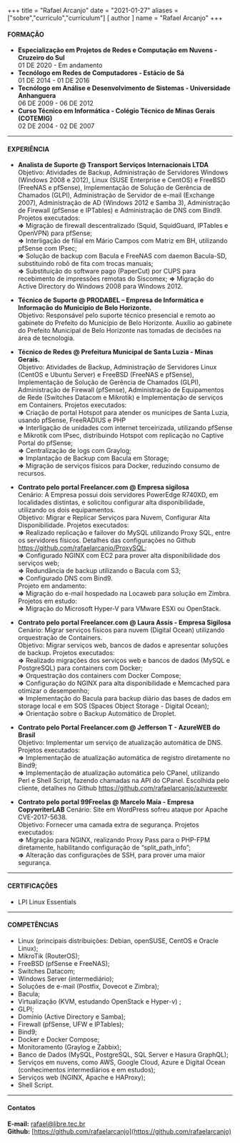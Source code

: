 +++
title = "Rafael Arcanjo"
date = "2021-01-27"
aliases = ["sobre","curriculo","curriculum"]
[ author ]
  name = "Rafael Arcanjo"
+++
#### FORMAÇÃO
* **Especialização em Projetos de Redes e Computação em Nuvens - Cruzeiro do Sul**  
  01 DE 2020 - Em andamento 
* **Tecnólogo em Redes de Computadores - Estácio de Sá**  
  01 DE 2014 - 01 DE 2016
* **Tecnólogo em Análise e Desenvolvimento de Sistemas - Universidade Anhanguera**  
  06 DE 2009 - 06 DE 2012
* **Curso Técnico em Informática - Colégio Técnico de Minas Gerais (COTEMIG)**  
  02 DE 2004 - 02 DE 2007

---

#### EXPERIÊNCIA
* **Analista de Suporte @ Transport Serviços Internacionais LTDA**  
    Objetivo: Atividades de Backup, Administração de Servidores Windows (Windows 2008 e 2012), Linux (SUSE Enterprise e CentOS) e FreeBSD (FreeNAS e pfSense), Implementação de Solução de Gerência de Chamados (GLPI), Administração de Servidor de e-mail (Exchange 2007), Administração de AD (Windows 2012 e Samba 3), Administração de Firewall (pfSense e IPTables) e Administração de DNS com Bind9.  
    Projetos executados:  
    **=>** Migração de firewall descentralizado (Squid, SquidGuard, IPTables e OpenVPN) para pfSense;  
    **=>** Interligação de filial em Mário Campos com Matriz em BH, utilizando pfSense com IPsec;  
    **=>** Solução de backup com Bacula e FreeNAS com daemon Bacula-SD, substituindo robô de fita com trocas manuais;  
    **=>** Substituição do software pago (PaperCut) por CUPS para recebimento de impressões remotas do Siscomex;  **=>** Migração do Active Directory do Windows 2008 para Windows 2012.

* **Técnico de Suporte @ PRODABEL – Empresa de Informática e Informação do Município de Belo Horizonte.**  
  Objetivo: Responsável pelo suporte técnico presencial e remoto ao gabinete do Prefeito do Município de Belo Horizonte. Auxílio ao gabinete do Prefeito Municipal de Belo Horizonte nas tomadas de decisões na área de tecnologia.

* **Técnico de Redes @ Prefeitura Municipal de Santa Luzia - Minas Gerais.**  
  Objetivo: Atividades de Backup, Administração de Servidores Linux (CentOS e Ubuntu Server) e FreeBSD (FreeNAS e pfSense), Implementação de Solução de Gerência de Chamados (GLPI), Administração de Firewall (pfSense), Administração de Equipamentos de Rede (Switches Datacom e Mikrotik) e Implementação de serviços em Containers.
  Projetos executados:  
  **=>** Criação de portal Hotspot para atender os munícipes de Santa Luzia, usando pfSense, FreeRADIUS e PHP  
  **=>** Interligação de unidades com internet terceirizada, utilizando pfSense e Mikrotik com IPsec, distribuindo Hotspot com replicação no Captive Portal do pfSense;  
  **=>** Centralização de logs com Graylog;  
  **=>** Implantação de Backup com Bacula em Storage;  
  **=>** Migração de serviços físicos para Docker, reduzindo consumo de recursos.

* **Contrato pelo portal Freelancer.com @ Empresa sigilosa**  
  Cenário: A Empresa possui dois servidores PowerEdge R740XD, em localidades distintas, e solicitou configurar alta disponibilidade, utilizando os dois equipamentos.  
  Objetivo: Migrar e Replicar Serviços para Nuvem, Configurar Alta Disponibilidade.
  Projetos executados:  
  **=>** Realizado replicação e failover do MySQL utilizando Proxy SQL, entre os servidores físicos. Detalhes das configurações no Github https://github.com/rafaelarcanjo/ProxySQL;  
  **=>** Configurado NGINX com EC2 para prover alta disponibilidade dos serviços web;  
  **=>** Redundância de backup utilizando o Bacula com S3;  
  **=>** Configurado DNS com Bind9.  
  Projeto em andamento:  
  **=>** Migração do e-mail hospedado na Locaweb para solução em Zimbra.  
  Projetos em estudo:  
  **=>** Migração do Microsoft Hyper-V para VMware ESXi ou OpenStack.

* **Contrato pelo portal Freelancer.com @ Laura Assis - Empresa Sigilosa**  
  Cenário: Migrar serviços físicos para nuvem (Digital Ocean) utilizando orquestração de Containers.  
  Objetivo: Migrar serviços web, bancos de dados e apresentar soluções de backup.
  Projetos executados:  
  **=>** Realizado migrações dos serviços web e bancos de dados (MySQL e PostgreSQL) para containers com Docker;  
  **=>** Orquestração dos containers com Docker Compose;  
  **=>** Configuração do NGINX para alta disponibilidade e Memcached para otimizar o desempenho;  
  **=>** Implementação do Bacula para backup diário das bases de dados em storage local e em SOS (Spaces Object Storage - Digital Ocean);  
  **=>** Orientação sobre o Backup Automático de Droplet.  

* **Contrato pelo Portal Freelancer.com @ Jefferson T - AzureWEB do Brasil**  
  Objetivo: Implementar um serviço de atualização automática de DNS.  
  Projetos executados:  
  **=>** Implementação de atualização automática de registro diretamente no Bind9;  
  **=>** Implementação de atualização automática pelo CPanel, utilizando Perl e Shell Script, fazendo chamadas na API do CPanel. Escolhida pelo cliente, detalhes no Github https://github.com/rafaelarcanjo/azurewebr

* **Contrato pelo portal 99Freelas @ Marcelo Maia - Empresa CopywriterLAB**
  Cenário: Site em WordPress sofreu ataque por Apache CVE-2017-5638.  
  Objetivo: Fornecer uma camada extra de segurança.
  Projetos executados:  
  **=>** Migração para NGINX, realizando Proxy Pass para o PHP-FPM diretamente, habilitando configuração de “split_path_info”;  
  **=>** Alteração das configurações de SSH, para prover uma maior segurança.

---

#### CERTIFICAÇÕES
* LPI Linux Essentials

---

#### COMPETÊNCIAS
* Linux (principais distribuições: Debian, openSUSE, CentOS e Oracle Linux);
* MikroTik (RouterOS);
* FreeBSD (pfSense e FreeNAS);
* Switches Datacom;
* Windows Server (intermediário);
* Soluções de e-mail (Postfix, Dovecot e Zimbra);
* Bacula;
* Virtualização (KVM, estudando OpenStack e Hyper-v) ;
* GLPI;
* Domínio (Active Directory e Samba);
* Firewall (pfSense, UFW e IPTables);
* Bind9;
* Docker e Docker Compose;
* Monitoramento (Graylog e Zabbix);
* Banco de Dados (MySQL, PostgreSQL, SQL Server e Hasura GraphQL);
* Serviços em nuvens, como AWS, Google Cloud, Azure e Digital Ocean (conhecimentos intermediários e em estudos);
* Serviços web (NGINX, Apache e HAProxy);
* Shell Script.

---

#### Contatos
**E-mail:** [rafael@libre.tec.br](mailto:rafael@libre.tec.br)  
**Github:** [https://github.com/rafaelarcanjo](https://github.com/rafaelarcanjo)